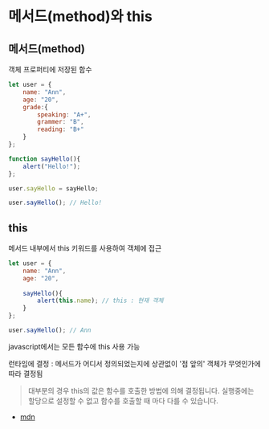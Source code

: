 # 메서드(method)와 this

## 메서드(method)

객체 프로퍼티에 저장된 함수

```javascript
let user = {
    name: "Ann",
    age: "20",
    grade:{
        speaking: "A+",
        grammer: "B",
        reading: "B+"
    }
};

function sayHello(){
    alert("Hello!");
};

user.sayHello = sayHello;

user.sayHello(); // Hello!
```

## this

메서드 내부에서 this 키워드를 사용하여 객체에 접근

```javascript
let user = {
    name: "Ann",
    age: "20",
    
    sayHello(){
        alert(this.name); // this : 현재 객체
    }
};

user.sayHello(); // Ann
```

javascript에서는 모든 함수에 this 사용 가능

런타임에 결정 : 메서드가 어디서 정의되었는지에 상관없이 '점 앞의' 객체가 무엇인가에 따라 결정됨

>대부분의 경우 this의 값은 함수를 호출한 방법에 의해 결정됩니다. 실행중에는 할당으로 설정할 수 없고 함수를 호출할 때 마다 다를 수 있습니다.

- [mdn](https://developer.mozilla.org/ko/docs/Web/JavaScript/Reference/Operators/this)
